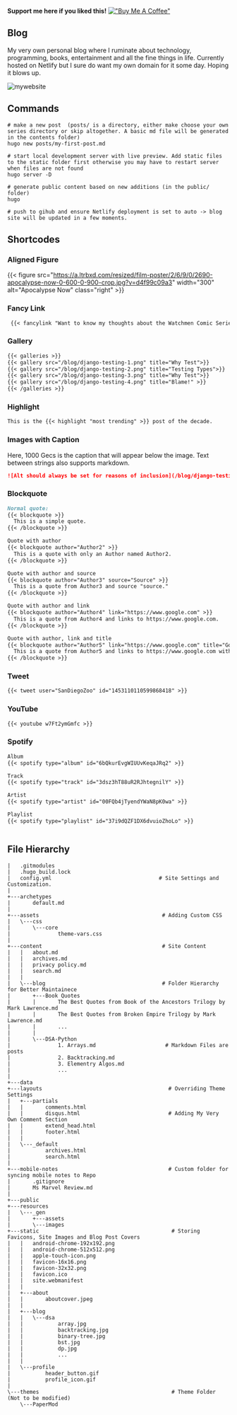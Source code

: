 **Support me here if you liked this!**
[!["Buy Me A Coffee"](https://www.buymeacoffee.com/assets/img/custom_images/orange_img.png)](https://www.buymeacoffee.com/AtharvaShah)

## Blog

My very own personal blog where I ruminate about technology, programming, books, entertainment and all the fine things in life. Currently hosted on Netlify but I sure do want my own domain for it some day. Hoping it blows up.

![mywebsite](https://user-images.githubusercontent.com/68660002/180614089-ed51c89d-7948-49f0-aa3f-6f9ef50fbdcc.JPG)

## Commands

```shell
# make a new post  (posts/ is a directory, either make choose your own series directory or skip altogether. A basic md file will be generated in the contents folder)
hugo new posts/my-first-post.md

# start local development server with live preview. Add static files to the static folder first otherwise you may have to restart server when files are not found
hugo server -D

# generate public content based on new additions (in the public/ folder)
hugo

# push to gihub and ensure Netlify deployment is set to auto -> blog site will be updated in a few moments.
```

## Shortcodes


### Aligned Figure

{{< figure src="https://a.ltrbxd.com/resized/film-poster/2/6/9/0/2690-apocalypse-now-0-600-0-900-crop.jpg?v=d4f99c09a3" width="300" alt="Apocalypse Now" class="right" >}}


### Fancy Link

```md
 {{< fancylink "Want to know my thoughts about the Watchmen Comic Series?" "Read my full review here" "/posts/personal/book-review/watchmen-comic-review/" >}}
```

### Gallery

```md
{{< galleries >}}
{{< gallery src="/blog/django-testing-1.png" title="Why Test">}}
{{< gallery src="/blog/django-testing-2.png" title="Testing Types">}}
{{< gallery src="/blog/django-testing-3.png" title="Why Test">}}
{{< gallery src="/blog/django-testing-4.png" title="Blame!" >}}
{{< /galleries >}}
```

### Highlight

```md
This is the {{< highlight "most trending" >}} post of the decade.
```

### Images with Caption

Here, 1000 Gecs is the caption that will appear below the image. Text between strings also supports markdown.

```md
![Alt should always be set for reasons of inclusion](/blog/django-testing-4.png "1000 Gecs")
```

### Blockquote

```md
Normal quote:
{{< blockquote >}}
  This is a simple quote.
{{< /blockquote >}}

Quote with author
{{< blockquote author="Author2" >}}
  This is a quote with only an Author named Author2.
{{< /blockquote >}}

Quote with author and source
{{< blockquote author="Author3" source="Source" >}}
  This is a quote from Author3 and source "source."
{{< /blockquote >}}

Quote with author and link
{{< blockquote author="Author4" link="https://www.google.com" >}}
  This is a quote from Author4 and links to https://www.google.com.
{{< /blockquote >}}

Quote with author, link and title
{{< blockquote author="Author5" link="https://www.google.com" title="Google" >}}
  This is a quote from Author5 and links to https://www.google.com with title "Google."
{{< /blockquote >}}
```

### Tweet

```md
{{< tweet user="SanDiegoZoo" id="1453110110599868418" >}}
```

### YouTube

```md
{{< youtube w7Ft2ymGmfc >}}
```

### Spotify

```md
Album 
{{< spotify type="album" id="6bQkurEvgWIUUvKeqaJRq2" >}}

Track
{{< spotify type="track" id="3dsz3hT88uR2RJhtegnilY" >}}

Artist
{{< spotify type="artist" id="00FQb4jTyendYWaN8pK0wa" >}}

Playlist 
{{< spotify type="playlist" id="37i9dQZF1DX6dvuioZhoLo" >}}



```

## File Hierarchy

```shell
|   .gitmodules
|   .hugo_build.lock
|   config.yml                                  # Site Settings and Customization. 
| 
+---archetypes
|       default.md
|       
+---assets                                       # Adding Custom CSS
|   \---css
|       \---core
|               theme-vars.css 
|               
+---content                                      # Site Content
|   |   about.md
|   |   archives.md
|   |   privacy policy.md
|   |   search.md
|   |   
|   \---blog                                     # Folder Hierarchy for Better Maintainece
|       +---Book Quotes
|       |       The Best Quotes from Book of the Ancestors Trilogy by Mark Lawrence.md
|       |       The Best Quotes from Broken Empire Trilogy by Mark Lawrence.md
|       |       ...
|       |       
|       \---DSA-Python
|               1. Arrays.md                      # Markdown Files are posts
|               2. Backtracking.md
|               3. Elementry Algos.md
|               ...
|               
+---data
+---layouts                                        # Overriding Theme Settings
|   +---partials
|   |       comments.html
|   |       disqus.html                            # Adding My Very Own Comment Section
|   |       extend_head.html
|   |       footer.html
|   |       
|   \---_default
|           archives.html
|           search.html
|           
+---mobile-notes                                   # Custom folder for syncing mobile notes to Repo
|       .gitignore
|       Ms Marvel Review.md
|       
+---public
+---resources
|   \---_gen
|       +---assets
|       \---images
+---static                                          # Storing Favicons, Site Images and Blog Post Covers
|   |   android-chrome-192x192.png
|   |   android-chrome-512x512.png
|   |   apple-touch-icon.png
|   |   favicon-16x16.png
|   |   favicon-32x32.png
|   |   favicon.ico
|   |   site.webmanifest
|   |   
|   +---about
|   |       aboutcover.jpeg
|   |       
|   +---blog
|   |   \---dsa
|   |           array.jpg
|   |           backtracking.jpg
|   |           binary-tree.jpg
|   |           bst.jpg
|   |           dp.jpg
|   |           ...
|   |           
|   \---profile
|           header_button.gif
|           profile_icon.gif
|           
\---themes                                          # Theme Folder (Not to be modified)
    \---PaperMod
```
